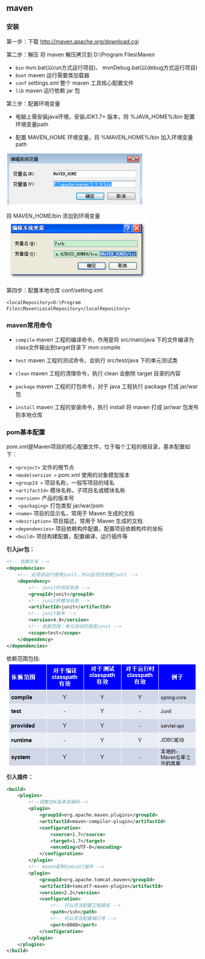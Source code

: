 ## maven

### 安装 

第一步：下载 http://maven.apache.org/download.cgi

第二步：解压 将 maven 解压拷贝到 D:\Program Files\Maven

* `bin` mvn.bat(以run方式运行项目)、 mvnDebug.bat(以debug方式运行项目)
* `boot` maven 运行需要类加载器 
* `conf` settings.xml 整个 maven 工具核心配置文件 
* `lib` maven 运行依赖 jar 包

第三步：配置环境变量

* 电脑上需安装java环境，安装JDK1.7+ 版本，将 %JAVA_HOME%/bin 配置环境变量path

* 配置 MAVEN_HOME 环境变量，将 %MAVEN_HOME%/bin 加入环境变量 path

![MAVEN_HOME](img/maven_01.png)

将 MAVEN_HOME/bin 添加到环境变量
![MAVEN_HOME/bin](img/maven_02.png)

第四步：配置本地仓库 conf/setting.xml

    <localRepository>D:\Program Files\Maven\LocalRepository</localRepository>
    
### maven常用命令

* `compile` maven 工程的编译命令，作用是将 src/main/java 下的文件编译为class文件输出到target目录下 mvn compile

* `test` maven 工程的测试命令，会执行 src/test/java 下的单元测试类

* `clean` maven 工程的清理命令，执行 clean 会删除 target 目录的内容

* `package` maven 工程的打包命令，对于 java 工程执行 package 打成 jar/war 包

* `install` maven 工程的安装命令，执行 install 将 maven 打成 jar/war 包发布到本地仓库

### pom基本配置

pom.xml是Maven项目的核心配置文件，位于每个工程的根目录，基本配置如下：

* `<project>` 文件的根节点
* `<modelversion >` pom.xml 使用的对象模型版本
* `<groupId >` 项目名称，一般写项目的域名
* `<artifactId>` 模块名称，子项目名或模块名称
* `<version>` 产品的版本号
* `	<packaging>` 打包类型 jar/war/pom
* `<name>` 项目的显示名，常用于 Maven 生成的文档  
* `<description>` 项目描述，常用于 Maven 生成的文档
* `<dependencies>` 项目依赖构件配置，配置项目依赖构件的坐标
* `<build>` 项目构建配置，配置编译、运行插件等
 
**引入jar包：**
 
```xml
<!-- 依赖关系 -->
<dependencies>
    <!-- 此项目运行使用junit，所以此项目依赖junit -->
    <dependency>
        <!-- junit的项目名称 -->
        <groupId>junit</groupId>
        <!-- junit的模块名称 -->
        <artifactId>junit</artifactId>
        <!-- junit版本 -->
        <version>4.9</version>
        <!-- 依赖范围：单元测试时使用junit -->
        <scope>test</scope>
    </dependency>
</dependencies>
```

依赖范围包括:
![scope](img/maven_03.png)

**引入插件：**

```xml
<build>
    <plugins>
        <!--调整JDK版本及编码-->
        <plugin>
            <groupId>org.apache.maven.plugins</groupId>
            <artifactId>maven-compiler-plugin</artifactId>
            <configuration>
                <source>1.7</source>
                <target>1.7</target>
                <encoding>UTF-8</encoding>
            </configuration>
        </plugin>
        <!-- maven配制tomcat7插件 -->
        <plugin>
            <groupId>org.apache.tomcat.maven</groupId>
            <artifactId>tomcat7-maven-plugin</artifactId>
            <version>2.2</version>
            <configuration>
                <!-- 可以灵活配置工程路径 -->
                <path>/ssh</path>
                <!-- 可以灵活配置端口号 -->
                <port>8080</port>
            </configuration>
        </plugin>
    </plugins>
</build>
```



 


